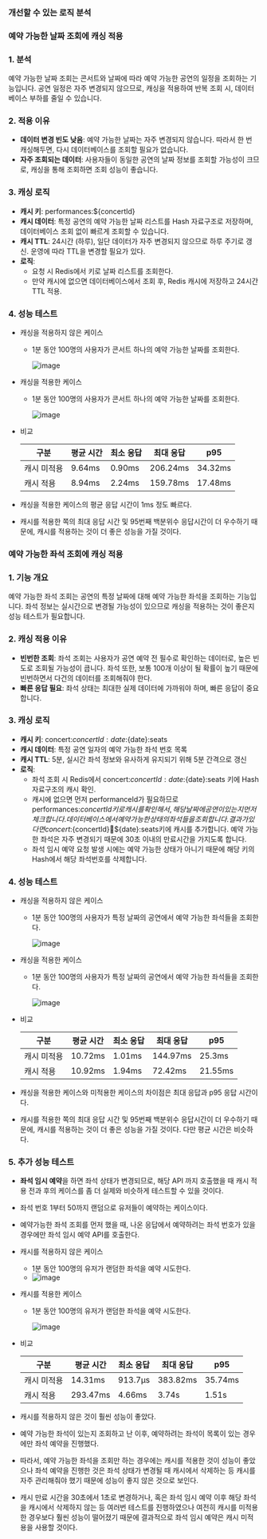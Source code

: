 ### 개선할 수 있는 로직 분석

### 예약 가능한 날짜 조회에 캐싱 적용

### 1. 분석

예약 가능한 날짜 조회는 콘서트와 날짜에 따라 예약 가능한 공연의 일정을 조회하는 기능입니다. 공연 일정은 자주 변경되지 않으므로, 캐싱을 적용하여 반복 조회 시, 데이터베이스 부하를 줄일 수 있습니다.

### 2. 적용 이유

- **데이터 변경 빈도 낮음**: 예약 가능한 날짜는 자주 변경되지 않습니다. 따라서 한 번 캐싱해두면, 다시 데이터베이스를 조회할 필요가 없습니다.
- **자주 조회되는 데이터**: 사용자들이 동일한 공연의 날짜 정보를 조회할 가능성이 크므로, 캐싱을 통해 조회하면 조회 성능이 좋습니다.

### 3. 캐싱 로직

- **캐시 키**: performances:${concertId}
- **캐시 데이터**: 특정 공연의 예약 가능한 날짜 리스트를 Hash 자료구조로 저장하며, 데이터베이스 조회 없이 빠르게 조회할 수 있습니다.
- **캐시 TTL**: 24시간 (하루), 일단 데이터가 자주 변경되지 않으므로 하루 주기로 갱신. 운영에 따라 TTL을 변경할 필요가 있다.
- **로직**:
    - 요청 시 Redis에서 키로 날짜 리스트를 조회한다.
    - 만약 캐시에 없으면 데이터베이스에서 조회 후, Redis 캐시에 저장하고 24시간 TTL 적용.

### 4. 성능 테스트

- 캐싱을 적용하지 않은 케이스
    - 1분 동안 100명의 사용자가 콘서트 하나의 예약 가능한 날짜를 조회한다.
        
        ![image](https://github.com/user-attachments/assets/fc2f0f07-3ada-40d7-9369-fcea39faf14d)
        

- 캐싱을 적용한 케이스
    - 1분 동안 100명의 사용자가 콘서트 하나의 예약 가능한 날짜를 조회한다.
 
        ![image](https://github.com/user-attachments/assets/81697e6b-ba5d-422b-a9ae-d92c850e29ad)


- 비교
    
    
    | 구분 | 평균 시간 | 최소 응답 | 최대 응답 | p95 |
    | --- | --- | --- | --- | --- |
    | 캐시 미적용 | 9.64ms | 0.90ms | 206.24ms | 34.32ms |
    | 캐시 적용 | 8.94ms | 2.24ms | 159.78ms | 17.48ms |
- 캐싱을 적용한 케이스의 평균 응답 시간이 1ms 정도 빠르다.
- 캐시를 적용한 쪽의 최대 응답 시간 및 95번째 백분위수 응답시간이 더 우수하기 때문에, 캐시를 적용하는 것이 더 좋은 성능을 가질 것이다.

### 예약 가능한 좌석 조회에 캐싱 적용

### 1. 기능 개요

예약 가능한 좌석 조회는 공연의 특정 날짜에 대해 예약 가능한 좌석을 조회하는 기능입니다. 좌석 정보는 실시간으로 변경될 가능성이 있으므로 캐싱을 적용하는 것이 좋은지 성능 테스트가 필요합니다.

### 2. 캐싱 적용 이유

- **빈번한 조회**: 좌석 조회는 사용자가 공연 예약 전 필수로 확인하는 데이터로, 높은 빈도로 조회될 가능성이 큽니다. 좌석 또한, 보통 100개 이상이 될 확률이 높기 때문에 빈번하면서 다건의 데이터를 조회해줘야 한다.
- **빠른 응답 필요**: 좌석 상태는 최대한 실제 데이터에 가까워야 하며, 빠른 응답이 중요합니다.

### 3. 캐싱 로직

- **캐시 키**: concert:${concertId}:date:${date}:seats
- **캐시 데이터**: 특정 공연 일자의 예약 가능한 좌석 번호 목록
- **캐시 TTL**: 5분, 실시간 좌석 정보와 유사하게 유지되기 위해 5분 간격으로 갱신
- **로직**:
    - 좌석 조회 시 Redis에서 concert:${concertId}:date:${date}:seats 키에 Hash 자료구조의 캐시 확인.
    - 캐시에 없으면 먼저 performanceId가 필요하므로 performances:${concertId}키로 캐시를 확인해서, 해당 날짜에 공연이 있는지 먼저 체크합니다. 데이터베이스에서 예약 가능한 상태의 좌석들을 조회합니다. 결과가 있다면 concert:${concertId}:date:${date}:seats키에 캐시를 추가합니다. 예약 가능한 좌석은 자주 변경되기 때문에 30초 이내의 만료시간을 가지도록 합니다.
    - 좌석 임시 예약 요청 발생 시에는 예약 가능한 상태가 아니기 때문에 해당 키의 Hash에서 해당 좌석번호를 삭제합니다.

### 4. 성능 테스트

- 캐싱을 적용하지 않은 케이스
    - 1분 동안 100명의 사용자가 특정 날짜의 공연에서 예약 가능한 좌석들을 조회한다.
        
        ![image](https://github.com/user-attachments/assets/8f784ac1-d9f8-44d0-bbcc-f64d121164dc)

        
- 캐싱을 적용한 케이스
    - 1분 동안 100명의 사용자가 특정 날짜의 공연에서 예약 가능한 좌석들을 조회한다.
        
        ![image](https://github.com/user-attachments/assets/a153f061-2b88-48d1-8a3b-4caee76f967e)

        
- 비교
    
    
    | 구분 | 평균 시간 | 최소 응답 | 최대 응답 | p95 |
    | --- | --- | --- | --- | --- |
    | 캐시 미적용 | 10.72ms | 1.01ms | 144.97ms | 25.3ms |
    | 캐시 적용 | 10.92ms | 1.94ms | 72.42ms | 21.55ms |
- 캐싱을 적용한 케이스와 미적용한 케이스의 차이점은 최대 응답과 p95 응답 시간이다.
- 캐시를 적용한 쪽의 최대 응답 시간 및 95번째 백분위수 응답시간이 더 우수하기 때문에, 캐시를 적용하는 것이 더 좋은 성능을 가질 것이다. 다만 평균 시간은 비슷하다.

### 5. 추가 성능 테스트

- **좌석 임시 예약**을 하면 좌석 상태가 변경되므로, 해당 API 까지 호출했을 때 캐시 적용 전과 후의 케이스를 좀 더 실제와 비슷하게 테스트할 수 있을 것이다.
- 좌석 번호 1부터 50까지 랜덤으로 유저들이 예약하는 케이스이다.
- 예약가능한 좌석 조회를 먼저 했을 때, 나온 응답에서 예약하려는 좌석 번호가 있을 경우에만 좌석 임시 예약 API를 호출한다.
- 캐시를 적용하지 않은 케이스
    - 1분 동안 100명의 유저가 랜덤한 좌석을 예약 시도한다.
    - 
       ![image](https://github.com/user-attachments/assets/d1d59e27-1522-42ac-b215-0051772339a0)

        
- 캐시를 적용한 케이스
    - 1분 동안 100명의 유저가 랜덤한 좌석을 예약 시도한다.

        ![image](https://github.com/user-attachments/assets/b6359dd4-905a-454a-a53c-72a23d8e47d0)


        
- 비교
    
    
    | 구분 | 평균 시간 | 최소 응답 | 최대 응답 | p95 |
    | --- | --- | --- | --- | --- |
    | 캐시 미적용 | 14.31ms | 913.7µs | 383.82ms | 35.74ms |
    | 캐시 적용 | 293.47ms | 4.66ms | 3.74s | 1.51s |
- 캐시를 적용하지 않은 것이 훨씬 성능이 좋았다.
- 예약 가능한 좌석이 있는지 조회하고 난 이후, 예약하려는 좌석이 목록이 있는 경우에만 좌석 예약을 진행했다.
- 따라서, 예약 가능한 좌석을 조회만 하는 경우에는 캐시를 적용한 것이 성능이 좋았으나 좌석 예약을 진행한 것은 좌석 상태가 변경될 때 캐시에서 삭제하는 등 캐시를 자주 관리해줘야 했기 때문에 성능이 좋지 않은 것으로 보인다.
- 캐시 만료 시간을 30초에서 1초로 변경하거나, 혹은 좌석 임시 예약 이후 해당 좌석을 캐시에서 삭제하지 않는 등 여러번 테스트를 진행하였으나 여전히 캐시를 미적용한 경우보다 훨씬 성능이 떨어졌기 때문에 결과적으로 좌석 임시 예약은 캐시 미적용을 사용할 것이다.
